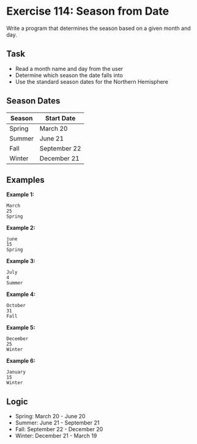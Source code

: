 # Exercise 114: Season from Date

Write a program that determines the season based on a given month and day.

## Task
- Read a month name and day from the user
- Determine which season the date falls into
- Use the standard season dates for the Northern Hemisphere

## Season Dates
| Season | Start Date |
|--------|------------|
| Spring | March 20 |
| Summer | June 21 |
| Fall | September 22 |
| Winter | December 21 |

## Examples
**Example 1:**
```
March
25
Spring
```

**Example 2:**
```
june
15
Spring
```

**Example 3:**
```
July
4
Summer
```

**Example 4:**
```
October
31
Fall
```

**Example 5:**
```
December
25
Winter
```

**Example 6:**
```
January
15
Winter
```

## Logic
- Spring: March 20 - June 20
- Summer: June 21 - September 21
- Fall: September 22 - December 20
- Winter: December 21 - March 19

